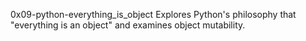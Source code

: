 0x09-python-everything_is_object
Explores Python's philosophy that "everything is an object" and examines object mutability.
